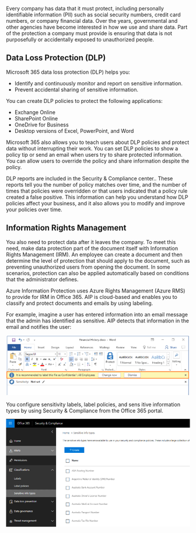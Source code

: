Every company has data that it must protect, including personally identifiable information (PII) such as social security numbers, credit card numbers, or company financial data. Over the years, governmental and other agencies have become interested in how we use and share data. Part of the protection a company must provide is ensuring that data is not purposefully or accidentally exposed to unauthorized people. 

## Data Loss Protection (DLP)
Microsoft 365 data loss protection (DLP) helps you:

- Identify and continuously monitor and report on sensitive information.
- Prevent accidental sharing of sensitive information.

You can create DLP policies to protect the following applications:

- Exchange Online
- SharePoint Online
- OneDrive for Business
- Desktop versions of Excel, PowerPoint, and Word 

Microsoft 365 also allows you to teach users about DLP policies and protect data without interrupting their work. You can set DLP policies to show a policy tip or send an email when users try to share protected information. You can allow users to override the policy and share information despite the policy. 

DLP reports are included in the Security & Compliance center.. These reports tell you the number of policy matches over time, and the number of times that policies were overridden or that users indicated that a policy rule created a false positive. This information can help you understand how DLP policies affect your business, and it also allows you to modify and improve your policies over time.

## Information Rights Management
You also need to protect data after it leaves the company. To meet this need, make data protection part of the document itself with Information Rights Management (IRM). An employee can create a document and then determine the level of protection that should apply to the document, such as preventing unauthorized users from opening the document. In some scenarios, protection can also be applied automatically based on conditions that the administrator defines.

Azure Information Protection uses Azure Rights Management (Azure RMS) to provide for IRM in Office 365. AIP is cloud-based and enables you to classify and protect documents and emails by using labeling. 

For example, imagine a user has entered information into an email message that the admin has identified as sensitive. AIP detects that information in the email and notifies the user: 

![Azure Information Protection screenshot](../media/7-aip.png)

You configure sensitivity labels, label policies, and sens  itive information types by using Security & Compliance from the Office 365 portal. 
 
![Security and compliance in Office 365](../media/7-security-o365.png)